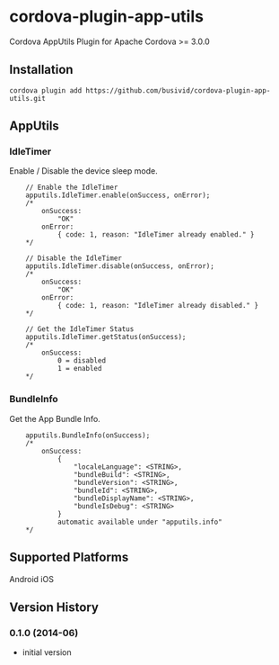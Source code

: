 cordova-plugin-app-utils
========================

Cordova AppUtils Plugin for Apache Cordova >= 3.0.0

## Installation

    cordova plugin add https://github.com/busivid/cordova-plugin-app-utils.git
    
## AppUtils

### IdleTimer

Enable / Disable the device sleep mode.

		// Enable the IdleTimer
		apputils.IdleTimer.enable(onSuccess, onError);
		/*
			onSuccess:
				"OK"
			onError:
				{ code: 1, reason: "IdleTimer already enabled." }
		*/

		// Disable the IdleTimer
		apputils.IdleTimer.disable(onSuccess, onError);
		/*
			onSuccess:
				"OK"
			onError:
				{ code: 1, reason: "IdleTimer already disabled." }
		*/

		// Get the IdleTimer Status
		apputils.IdleTimer.getStatus(onSuccess);
		/*
			onSuccess:
				0 = disabled
				1 = enabled
		*/

### BundleInfo

Get the App Bundle Info.

		apputils.BundleInfo(onSuccess);
		/*
			onSuccess:
				{
					"localeLanguage": <STRING>,
					"bundleBuild": <STRING>,
					"bundleVersion": <STRING>,
					"bundleId": <STRING>,
					"bundleDisplayName": <STRING>,
					"bundleIsDebug": <STRING>
				}
				automatic available under "apputils.info"
		*/

## Supported Platforms
Android
iOS

## Version History

### 0.1.0 (2014-06)
* initial version
